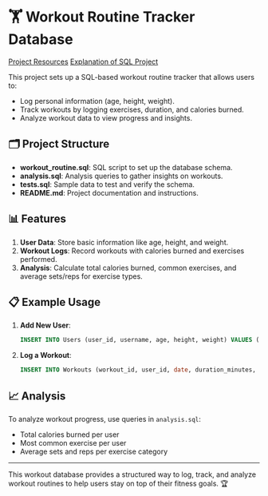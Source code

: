 # 🏋️ Workout Routine Tracker Database

[Project Resources](./resources_readme.md)
[Explanation of SQL Project](./Explanation_readme.md)


This project sets up a SQL-based workout routine tracker that allows users to:
- Log personal information (age, height, weight).
- Track workouts by logging exercises, duration, and calories burned.
- Analyze workout data to view progress and insights.

## 🗂️ Project Structure
- **workout_routine.sql**: SQL script to set up the database schema.
- **analysis.sql**: Analysis queries to gather insights on workouts.
- **tests.sql**: Sample data to test and verify the schema.
- **README.md**: Project documentation and instructions.

## 📊 Features
1. **User Data**: Store basic information like age, height, and weight.
2. **Workout Logs**: Record workouts with calories burned and exercises performed.
3. **Analysis**: Calculate total calories burned, common exercises, and average sets/reps for exercise types.

## 📋 Example Usage
1. **Add New User**:
    ```sql
    INSERT INTO Users (user_id, username, age, height, weight) VALUES (2, 'jane_doe', 30, 160, 55);
    ```
2. **Log a Workout**:
    ```sql
    INSERT INTO Workouts (workout_id, user_id, date, duration_minutes, calories_burned) VALUES (2, 2, '2024-10-27', 45, 400);
    ```

## 📈 Analysis
To analyze workout progress, use queries in `analysis.sql`:
- Total calories burned per user
- Most common exercise per user
- Average sets and reps per exercise category

---

This workout database provides a structured way to log, track, and analyze workout routines to help users stay on top of their fitness goals. 🏆
